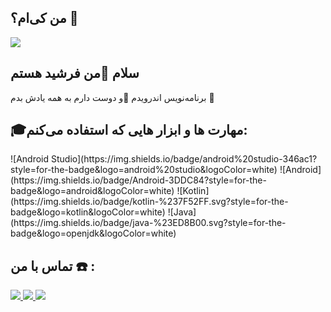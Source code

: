 ## من کی‌ام؟ 👋
<img  align="center" src="https://github.com/sputnick01/sputnick01/assets/48160693/e5434170-a154-4118-a1df-0734e11103ed">
<h2>سلام 👋من فرشید هستم</h2>
<p>برنامه‌نویس اندرویدم 📱و دوست دارم به همه یادش بدم 🎯  </p>
<h2>🎓مهارت ها و ابزار هایی که استفاده می‌کنم:</h2>
![Android Studio](https://img.shields.io/badge/android%20studio-346ac1?style=for-the-badge&logo=android%20studio&logoColor=white) ![Android](https://img.shields.io/badge/Android-3DDC84?style=for-the-badge&logo=android&logoColor=white) ![Kotlin](https://img.shields.io/badge/kotlin-%237F52FF.svg?style=for-the-badge&logo=kotlin&logoColor=white) ![Java](https://img.shields.io/badge/java-%23ED8B00.svg?style=for-the-badge&logo=openjdk&logoColor=white) 

<h2> تماس با من  ☎️ :</h2>

<a href=""><img src="https://github.com/sputnick01/sputnick01/blob/main/image/icons8-linkedin-48.png"> <a href=""><img src="https://github.com/sputnick01/sputnick01/blob/main/image/icons8-instagram-48.png">  <a href=""><img src="https://github.com/sputnick01/sputnick01/blob/main/image/icons8-telegram-48.png"> 
